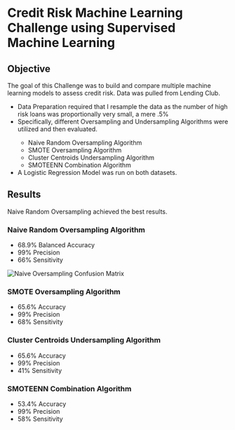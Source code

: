 <h1>Credit Risk Machine Learning Challenge using Supervised Machine Learning</h1>
<h2>Objective</h2>
The goal of this Challenge was to build and compare multiple machine learning models to assess credit risk.  Data was pulled from Lending Club.
<ul>
<li>Data Preparation required that I resample the data as the number of high risk loans was proportionally very small, a mere .5%  </li>
<li>Specifically, different Oversampling and Undersampling Algorithms were utilized and then evaluated. </li> 
    <ul>
    <li> Naive Random Oversampling Algorithm</li>
    <li> SMOTE Oversampling Algorithm </li>
    <li> Cluster Centroids Undersampling Algorithm </li>
    <li> SMOTEENN Combination Algorithm </li>
    </ul>
<li> A Logistic Regression Model was run on both datasets.</li>
</ul>

<h2>Results</h2>
Naive Random Oversampling achieved the best results.

<h3>Naive Random Oversampling Algorithm</h3>
    <ul>
    <li>68.9% Balanced Accuracy</li>
    <li> 99% Precision</li>
    <li>66% Sensitivity</li>
    </ul>
    <img src="https://github.com/ljkirchman/MachineLearning/blob/master/Naive_Oversampling_CF_Matrix.png" alt="Naive Oversampling Confusion Matrix">
<h3>SMOTE Oversampling Algorithm</h3>
    <ul>
    <li>65.6% Accuracy</li>
    <li>99% Precision</li>
    <li>68% Sensitivity</li>
    </ul>
<h3>Cluster Centroids Undersampling Algorithm</h3>
    <ul>
    <li>65.6% Accuracy</li>
    <li>99% Precision</li>
    <li>41% Sensitivity</li>
    </ul>
<h3>SMOTEENN Combination Algorithm</h3>
    <ul>
    <li>53.4% Accuracy</li>
    <li>99% Precision</li>
    <li>58% Sensitivity</li>
    </ul>